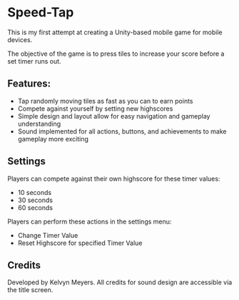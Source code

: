 

# Speed-Tap

 This is my first attempt at creating a Unity-based mobile game for  mobile devices.
 
 The objective of the game is to press tiles to increase your score before a set timer runs out.
 

## Features:

 - Tap randomly moving tiles as fast as you can to earn points
 - Compete against yourself by setting new highscores
 - Simple design and layout allow for easy navigation and gameplay understanding
 - Sound implemented for all actions, buttons, and achievements to make gameplay more exciting
 

## Settings

 Players can compete against their own highscore for these timer values:
 - 10 seconds
 - 30 seconds
 - 60 seconds
 
 Players can perform these actions in the settings menu:
 - Change Timer Value
 - Reset Highscore for specified Timer Value
 
 ## Credits
 Developed by Kelvyn Meyers.
 All credits for sound design are accessible via the title screen.
